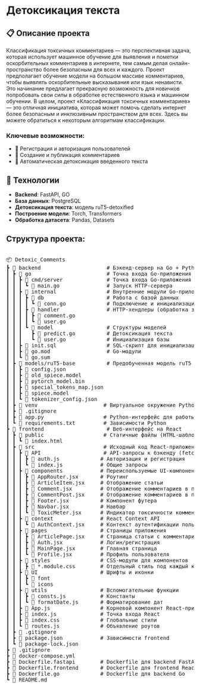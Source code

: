 # Детоксикация текста

## 📋 Описание проекта
Классификация токсичных комментариев — это перспективная задача, которая использует машинное обучение для выявления и пометки оскорбительных комментариев в интернете, тем самым делая онлайн-пространство более безопасным для всех и каждого. Проект предполагает обучение модели на большом массиве комментариев, чтобы выявлять оскорбительные высказывания или язык ненависти. Это начинание предлагает прекрасную возможность для новичков попробовать свои силы в обработке естественного языка и машинном обучении. В целом, проект «Классификация токсичных комментариев» — это отличная инициатива, которая может помочь сделать интернет более безопасным и инклюзивным пространством для всех. Здесь вы можете обратиться к некоторым алгоритмам классификации.

### Ключевые возможности:

- 👥 Регистрация и авторизация пользователей
- 📝 Создание и публикация комментариев
- 📰 Автоматическая детоксикация введенного текста

## 🚀 Технологии

- **Backend**: FastAPI, GO
- **База данных**: PostgreSQL
- **Детоксикация текста**: модель ruT5-detoxified
- **Построение модели**: Torch, Transformers
- **Обработка датасета**: Pandas, Datasets

## Структура проекта:

<pre>

📦 Detoxic_Comments
┣ 📂 backend                     # Бэкенд-сервер на Go + Python
┃ ┣ 📂 go                        # Точка входа Go-приложения
┃ ┃ ┣ 📂 cmd/server              # Точка входа Go-приложения
┃ ┃ ┃ ┗ 📜 main.go               # Запуск HTTP-сервера
┃ ┃ ┣ 📂 internal                # Внутренние модули Go-приложения
┃ ┃ ┃ ┣ 📂 db                    # Работа с базой данных
┃ ┃ ┃ ┃ ┗ 📜 conn.go             # Подключение и инициализация базы данных
┃ ┃ ┃ ┣ 📂 handler               # HTTP-хендлеры (обработка запросов)
┃ ┃ ┃ ┃ ┣ 📜 comment.go
┃ ┃ ┃ ┃ ┗ 📜 user.go
┃ ┃ ┃ ┗ 📂 model                 # Структуры моделей
┃ ┃ ┃   ┣ 📜 predict.go          # Детоксикация текста
┃ ┃ ┃   ┗ 📜 user.go             # Инициализация базы
┃ ┃ ┣ 📜 init.sql                # SQL-скрипт для инициализации БД
┃ ┃ ┣ 📜 go.mod                  # Go-модули
┃ ┃ ┗ 📜 go.sum
┃ ┣ 📂 models/ruT5-base          # Предобученная модель ruT5 для анализа токсичности
┃ ┃ ┣ 📜 config.json
┃ ┃ ┣ 📜 old_spiece.model
┃ ┃ ┣ 📜 pytorch_model.bin
┃ ┃ ┣ 📜 special_tokens_map.json
┃ ┃ ┣ 📜 spiece.model
┃ ┃ ┗ 📜 tokenizer_config.json
┃ ┣ 📂 venv                     # Виртуальное окружение Python (игнорируется Git)
┃ ┣ 📂 .gitignore                     
┃ ┣ 📜 app.py                   # Python-интерфейс для работы с моделью ruT5
┃ ┗ 📜 requirements.txt         # Зависимости Python
┣ 📂 frontend                    # Веб-интерфейс на React
┃ ┣ 📂 public                   # Статичные файлы (HTML-шаблон)
┃ ┃ ┗ 📜 index.html
┃ ┣ 📂 src                      # Исходный код React-приложения
┃ ┃ ┣ 📂 API                    # API-запросы к бэкенду (fetch/axios)
┃ ┃ ┃ ┣ 📜 auth.js             # Авторизация и регистрация
┃ ┃ ┃ ┗ 📜 index.js            # Общие запросы
┃ ┃ ┣ 📂 components            # Переиспользуемые UI-компоненты
┃ ┃ ┃ ┣ 📜 AppRouter.jsx       # Роутинг
┃ ┃ ┃ ┣ 📜 ArticleItem.jsx     # Отображение статьи
┃ ┃ ┃ ┣ 📜 Comment.jsx         # Отображение комментариев в профиле
┃ ┃ ┃ ┣ 📜 CommentPost.jsx     # Отображение комментариев в посте
┃ ┃ ┃ ┣ 📜 Footer.jsx          # Компонент футера
┃ ┃ ┃ ┣ 📜 Navbar.jsx          # Навбар
┃ ┃ ┃ ┗ 📜 ToxicMeter.jsx      # Индикатор токсичности комментария
┃ ┃ ┣ 📂 context               # React Context API
┃ ┃ ┃ ┗ 📜 AuthContext.jsx     # Контекст аутентификации пользователя
┃ ┃ ┣ 📂 pages                 # Страницы приложения
┃ ┃ ┃ ┣ 📜 ArticlePage.jsx     # Страница статьи с комментариями
┃ ┃ ┃ ┣ 📜 Auth.jsx            # Логин/регистрация
┃ ┃ ┃ ┣ 📜 MainPage.jsx        # Главная страница
┃ ┃ ┃ ┗ 📜 Profile.jsx         # Профиль пользователя
┃ ┃ ┣ 📂 styles                # CSS-модули для компонентов
┃ ┃ ┃ ┣ 📜 *.module.css        # Отдельный стиль под каждый компонент
┃ ┃ ┣ 📂 UI                    # Шрифты и иконки
┃ ┃ ┃ ┣ 📂 font
┃ ┃ ┃ ┗ 📂 icons
┃ ┃ ┣ 📂 utils                 # Вспомогательные функции
┃ ┃ ┃ ┣ 📜 consts.js           # Константы
┃ ┃ ┃ ┗ 📜 formatDate.js       # Форматирование дат
┃ ┃ ┣ 📜 App.js                # Корневой компонент React-приложения
┃ ┃ ┣ 📜 index.js              # Точка входа React
┃ ┃ ┣ 📜 index.css             # Глобальные стили
┃ ┃ ┗ 📜 routes.js             # Объявление роутов
┃ ┣ 📜 .gitignore
┃ ┣ 📜 package.json            # Зависимости frontend
┃ ┗ 📜 package-lock.json
┣ 📜 .gitignore
┣ 📜 docker-compose.yml
┣ 📜 Dockerfile.fastapi        # Dockerfile для backend FastAPI
┣ 📜 Dockerfile.frontend       # Dockerfile для frontend React
┣ 📜 Dockerfile.go             # Dockerfile для backend Go
┗ 📜 README.md

</pre>
